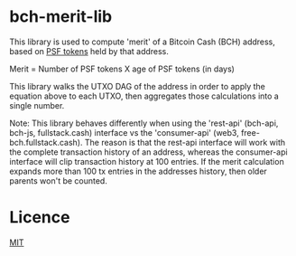 # bch-merit-lib

This library is used to compute 'merit' of a Bitcoin Cash (BCH) address, based on [PSF tokens](https://psfoundation.cash) held by that address.

Merit = Number of PSF tokens X age of PSF tokens (in days)

This library walks the UTXO DAG of the address in order to apply the equation above to each UTXO, then aggregates those calculations into a single number.

Note: This library behaves differently when using the 'rest-api' (bch-api, bch-js, fullstack.cash) interface vs the 'consumer-api' (web3, free-bch.fullstack.cash). The reason is that the rest-api interface will work with the complete transaction history of an address, whereas the consumer-api interface will clip transaction history at 100 entries. If the merit calculation expands more than 100 tx entries in the addresses history, then older parents won't be counted.


# Licence

[MIT](LICENSE.md)
